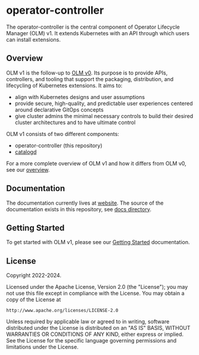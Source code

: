 # operator-controller
The operator-controller is the central component of Operator Lifecycle Manager (OLM) v1.
It extends Kubernetes with an API through which users can install extensions.

## Overview

OLM v1 is the follow-up to [OLM v0](https://github.com/operator-framework/operator-lifecycle-manager). Its purpose is to provide APIs, 
controllers, and tooling that support the packaging, distribution, and lifecycling of Kubernetes extensions. It aims to:

- align with Kubernetes designs and user assumptions
- provide secure, high-quality, and predictable user experiences centered around declarative GitOps concepts
- give cluster admins the minimal necessary controls to build their desired cluster architectures and to have ultimate control

OLM v1 consists of two different components:

* operator-controller (this repository)
* [catalogd](https://github.com/operator-framework/catalogd)

For a more complete overview of OLM v1 and how it differs from OLM v0, see our [overview](docs/project/olmv1_design_decisions.md).

## Documentation

The documentation currently lives at [website](https://operator-framework.github.io/operator-controller/). The source of the documentation exists in this repository, see [docs directory](docs/).

## Getting Started

To get started with OLM v1, please see our [Getting Started](https://operator-framework.github.io/operator-controller/getting-started/olmv1_getting_started/) documentation.

## License

Copyright 2022-2024.

Licensed under the Apache License, Version 2.0 (the "License");
you may not use this file except in compliance with the License.
You may obtain a copy of the License at

    http://www.apache.org/licenses/LICENSE-2.0

Unless required by applicable law or agreed to in writing, software
distributed under the License is distributed on an "AS IS" BASIS,
WITHOUT WARRANTIES OR CONDITIONS OF ANY KIND, either express or implied.
See the License for the specific language governing permissions and
limitations under the License.
